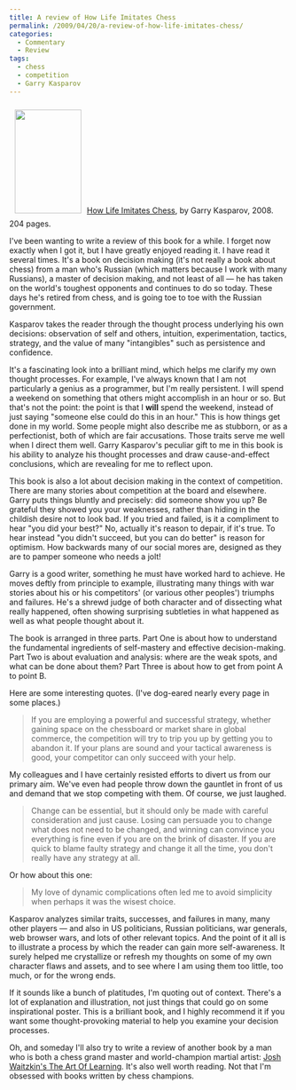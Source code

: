 ```yaml
---
title: A review of How Life Imitates Chess
permalink: /2009/04/20/a-review-of-how-life-imitates-chess/
categories:
  - Commentary
  - Review
tags:
  - chess
  - competition
  - Garry Kasparov
---
```

<p><a href="http://www.amazon.com/How-Life-Imitates-Chess-Boardroom/dp/1596913878?tag=xaprb-20"><img style="margin: 10px" src="http://www.xaprb.com/blog/wp-content/uploads/2009/04/how-life-imitates-chess.jpg" alt="" title="how-life-imitates-chess" width="120" height="187" class="alignleft size-full wp-image-1017" /><a href="http://www.amazon.com/How-Life-Imitates-Chess-Boardroom/dp/1596913878?tag=xaprb-20">How Life Imitates Chess</a>, by Garry Kasparov, 2008.  204 pages.</p>

<p>I've been wanting to write a review of this book for a while.  I forget now exactly when I got it, but I have greatly enjoyed reading it.   I have read it several times.  It's a book on decision making (it's not really a book about chess) from a man who's Russian (which matters because I work with many Russians), a master of decision making, and not least of all &#8212; he has taken on the world's toughest opponents and continues to do so today.  These days he's retired from chess, and is going toe to toe with the Russian government.</p>

<p>Kasparov takes the reader through the thought process underlying his own decisions: observation of self and others, intuition, experimentation, tactics, strategy, and the value of many "intangibles" such as persistence and confidence.</p>

<p>It's a fascinating look into a brilliant mind, which helps me clarify my own thought processes.  For example, I've always known that I am not particularly a genius as a programmer, but I'm really persistent.  I will spend a weekend on something that others might accomplish in an hour or so.  But that's not the point: the point is that I <strong>will</strong> spend the weekend, instead of just saying "someone else could do this in an hour."  This is how things get done in my world.  Some people might also describe me as stubborn, or as a perfectionist, both of which are fair accusations.  Those traits serve me well when I direct them well.  Garry Kasparov's peculiar gift to me in this book is his ability to analyze his thought processes and draw cause-and-effect conclusions, which are revealing for me to reflect upon.</p>

<p>This book is also a lot about decision making in the context of competition.  There are many stories about competition at the board and elsewhere.  Garry puts things bluntly and precisely: did someone show you up?  Be grateful they showed you your weaknesses, rather than hiding in the childish desire not to look bad.  If you tried and failed, is it a compliment to hear "you did your best?"  No, actually it's reason to depair, if it's true.  To hear instead "you didn't succeed, but you can do better" is reason for optimism.  How backwards many of our social mores are, designed as they are to pamper someone who needs a jolt!</p>

<p>Garry is a good writer, something he must have worked hard to achieve.  He moves deftly from principle to example, illustrating many things with war stories about his or his competitors' (or various other peoples') triumphs and failures.  He's a shrewd judge of both character and of dissecting what really happened, often showing surprising subtleties in what happened as well as what people thought about it.</p>

<p>The book is arranged in three parts.  Part One is about how to understand the fundamental ingredients of self-mastery and effective decision-making.  Part Two is about evaluation and analysis: where are the weak spots, and what can be done about them?  Part Three is about how to get from point A to point B.</p>

<p>Here are some interesting quotes.  (I've dog-eared nearly every page in some places.)</p>

<blockquote><p>If you are employing a powerful and successful strategy, whether gaining space on the chessboard or market share in global commerce, the competition will try to trip you up by getting you to abandon it.  If your plans are sound and your tactical awareness is good, your competitor can only succeed with your help.</p></blockquote>

<p>My colleagues and I have certainly resisted efforts to divert us from our primary aim.  We've even had people throw down the gauntlet in front of us and demand that we stop competing with them.  Of course, we just laughed.</p>

<blockquote><p>Change can be essential, but it should only be made with careful consideration and just cause.  Losing can persuade you to change what does not need to be changed, and winning can convince you everything is fine even if you are on the brink of disaster.  If you are quick to blame faulty strategy and change it all the time, you don't really have any strategy at all.</p></blockquote>

<p>Or how about this one:</p>

<blockquote><p>My love of dynamic complications often led me to avoid simplicity when perhaps it was the wisest choice.</p></blockquote>

<p>Kasparov analyzes similar traits, successes, and failures in many, many other players &#8212; and also in US politicians, Russian politicians, war generals, web browser wars, and lots of other relevant topics.  And the point of it all is to illustrate a process by which the reader can gain more self-awareness.  It surely helped me crystallize or refresh my thoughts on some of my own character flaws and assets, and to see where I am using them too little, too much, or for the wrong ends.</p>

<p>If it sounds like a bunch of platitudes, I'm quoting out of context.  There's a lot of explanation and illustration, not just things that could go on some inspirational poster.  This is a brilliant book, and I highly recommend it if you want some thought-provoking material to help you examine your decision processes.</p>

<p>Oh, and someday I'll also try to write a review of another book by a man who is both a chess grand master and world-champion martial artist: <a href="http://www.amazon.com/Art-Learning-Journey-Optimal-Performance/dp/0743277465?tag=xaprb-20">Josh Waitzkin's The Art Of Learning</a>.  It's also well worth reading.  Not that I'm obsessed with books written by chess champions.</p>
